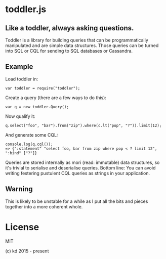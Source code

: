 # toddler.js

## Like a toddler, always asking questions.

Toddler is a library for building queries that can be programmatically
manipulated and are simple data structures.  Those queries can be
turned into SQL or CQL for sending to SQL databases or Cassandra.

## Example

Load toddler in:

    var toddler = require("toddler");

Create a query (there are a few ways to do this):

    var q = new toddler.Query();

Now qualify it:

    q.select("foo", "bar").from("zip").where(c.lt("pop", "?")).limit(12);

And generate some CQL:

    console.log(q.cql());
    => {":statement" "select foo, bar from zip where pop < ? limit 12", ":bind" ["?"]}

Queries are stored internally as mori (read: immutable) data structures, so
it's trivial to serialise and deserialise queries.  Bottom line:
You can avoid writing festering pustulent CQL queries
as strings in your application.

## Warning

This is likely to be unstable for a while as I put all the
bits and pieces together into a more coherent whole.

# License

MIT

(c) kd 2015 - present
